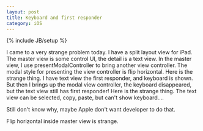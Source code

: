 ```yaml
---
layout: post
title: Keyboard and first responder
category: iOS
---
```

{% include JB/setup %}

I came to a very strange problem today. I have a split layout view  for iPad. The master view is some control UI, the detail is a text view. In the master view, I use presentModalController to bring another view controller. The modal style for presenting the view controller is flip horizontal. 
Here is the strange thing. I have text view the first responder, and keyboard is shown. But then I brings up the modal view controller, the keyboard disappeared, but the text view still has first responder! Here is the strange thing. The text view can be selected, copy, paste, but can't show keyboard....

Still don't know why, maybe Apple don't want developer to do that.

Flip horizontal inside master view is strange.